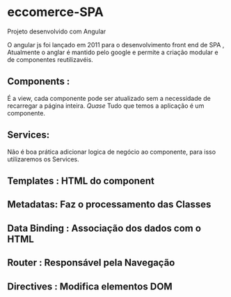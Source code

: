 # eccomerce-SPA
Projeto desenvolvido com Angular

O angular js foi lançado em 2011 para o desenvolvimento front end de SPA , Atualmente o anglar é mantido pelo google e permite a criação modular e de componentes reutilizavéis.

## Components :
É a view, cada componente pode ser atualizado sem a necessidade de recarregar a página inteira. *Quase* Tudo que temos a aplicação é um componente.
 ## Services: 
 Não é boa prática adicionar logica de negócio ao componente, para isso utilizaremos os Services.
## Templates :  HTML do component

## Metadatas: Faz o processamento das Classes

## Data Binding :  Associação dos dados com o HTML

 ## Router : Responsável pela Navegação

 ## Directives : Modifica elementos DOM 

